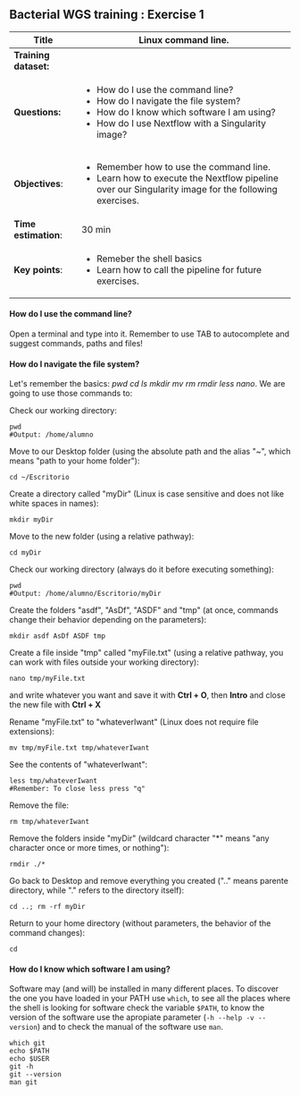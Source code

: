 ## Bacterial WGS training : Exercise 1

<div class="tables-start"></div>

|**Title**| Linux command line.|
|---------|-------------------------------------------|
|**Training dataset:**|
|**Questions:**| <ul><li>How do I use the command line?</li><li>How do I navigate the file system?</li><li>How do I know which software I am using?</li><li>How do I use Nextflow with a Singularity image?</li></ul>|
|**Objectives**:|<ul><li>Remember how to use the command line.</li><li>Learn how to execute the Nextflow pipeline over our Singularity image for the following exercises.</li></ul>|
|**Time estimation**:| 30 min |
|**Key points**:|<ul><li>Remeber the shell basics</li><li>Learn how to call the pipeline for future exercises.</li></ul>|

<div class="tables-end"></div>

#### How do I use the command line?

Open a terminal and type into it. Remember to use TAB to autocomplete and suggest commands, paths and files!

#### How do I navigate the file system?

Let's remember the basics: *pwd cd ls mkdir mv rm rmdir less nano*. We are going to use those commands to:

Check our working directory:

```
pwd
#Output: /home/alumno
```

Move to our Desktop folder (using the absolute path and the alias "~", which means "path to your home folder"):

```
cd ~/Escritorio
```

Create a directory called "myDir" (Linux is case sensitive and does not like white spaces in names):

```
mkdir myDir
```

Move to the new folder (using a relative pathway):

```
cd myDir
```

Check our working directory (always do it before executing something):

```
pwd
#Output: /home/alumno/Escritorio/myDir
```

Create the folders "asdf", "AsDf", "ASDF" and "tmp" (at once, commands change their behavior depending on the parameters):

```
mkdir asdf AsDf ASDF tmp
```

Create a file inside "tmp" called "myFile.txt" (using a relative pathway, you can work with files outside your working directory):

```
nano tmp/myFile.txt
```

and write whatever you want and save it with __Ctrl + O__, then __Intro__ and close the new file with __Ctrl + X__

Rename "myFile.txt" to "whateverIwant" (Linux does not require file extensions):

```
mv tmp/myFile.txt tmp/whateverIwant
```

See the contents of "whateverIwant":

```
less tmp/whateverIwant
#Remember: To close less press "q"
```

Remove the file:

```
rm tmp/whateverIwant
```

Remove the folders inside "myDir" (wildcard character "\*" means "any character once or more times, or nothing"):

```
rmdir ./*
```

Go back to Desktop and remove everything you created (".." means parente directory, while "." refers to the directory itself):

```
cd ..; rm -rf myDir
```

Return to your home directory (without parameters, the behavior of the command changes):

```
cd
```

#### How do I know which software I am using?

Software may (and will) be installed in many different places. To discover the one you have loaded in your PATH use `which`, to see all the places where the shell is looking for software check the variable `$PATH`, to know the version of the software use the apropiate parameter (`-h --help -v --version`) and to check the manual of the software use `man`.

```
which git
echo $PATH
echo $USER
git -h
git --version
man git
```
